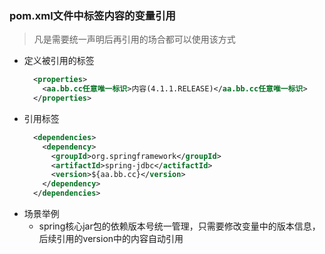 ### pom.xml文件中标签内容的变量引用 
  > 凡是需要统一声明后再引用的场合都可以使用该方式
  + 定义被引用的标签
    ```xml
      <properties>
        <aa.bb.cc任意唯一标识>内容(4.1.1.RELEASE)</aa.bb.cc任意唯一标识>
      </properties>
    ```
  + 引用标签
    ```xml
      <dependencies>
        <dependency>
          <groupId>org.springframework</groupId>
          <artifactId>spring-jdbc</actifactId>
          <version>${aa.bb.cc}</version>
        </dependency>
      </dependencies>
    ```
  + 场景举例
    + spring核心jar包的依赖版本号统一管理，只需要修改变量中的版本信息，后续引用的version中的内容自动引用
